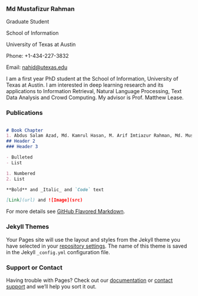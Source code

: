 ### Md Mustafizur Rahman 

Graduate Student 

School of Information 

University of Texas at Austin

Phone: +1-434-227-3832

Email: nahid@utexas.edu

I am a first year PhD student at the School of Information, University of Texas at Austin. I am interested in deep learning research and its applications to Information Retrieval, Natural Language Processing, Text Data Analysis and Crowd Computing. My advisor is Prof. Matthew Lease.


### Publications
```markdown

# Book Chapter
1. Abdus Salam Azad, Md. Kamrul Hasan, M. Arif Imtiazur Rahman, Md. Mustafizur Rahman, and Nashid Shahriar, **Exploring the Behavior and Changing Trends of Rainfall and Temperature Using Statistical Computing Techniques**. _Computational Intelligence Techniques in Earth and Environmental Sciences_, Springer, DOI 10.1007/978-94-0:pages: 53-78, 2014. (http://www.cs.virginia.edu/~mr4xb/paper/book_springer.pdf)
## Header 2
### Header 3

- Bulleted
- List

1. Numbered
2. List

**Bold** and _Italic_ and `Code` text

[Link](url) and ![Image](src)
```

For more details see [GitHub Flavored Markdown](https://guides.github.com/features/mastering-markdown/).

### Jekyll Themes

Your Pages site will use the layout and styles from the Jekyll theme you have selected in your [repository settings](https://github.com/mdmustafizurrahman/mdmustafizurrahman.github.io/settings). The name of this theme is saved in the Jekyll `_config.yml` configuration file.

### Support or Contact

Having trouble with Pages? Check out our [documentation](https://help.github.com/categories/github-pages-basics/) or [contact support](https://github.com/contact) and we’ll help you sort it out.
